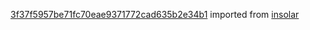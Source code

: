 [3f37f5957be71fc70eae9371772cad635b2e34b1](https://github.com/insolar/insolar/commit/3f37f5957be71fc70eae9371772cad635b2e34b1) imported from [insolar](https://github.com/insolar/insolar)
